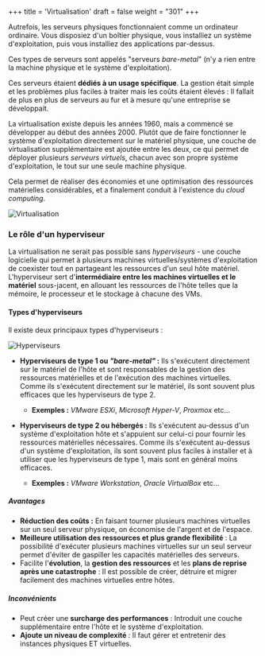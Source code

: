 +++
title = 'Virtualisation'
draft = false
weight = "301"
+++

Autrefois, les serveurs physiques fonctionnaient comme un ordinateur ordinaire. Vous disposiez d'un boîtier physique, vous installiez un système d'exploitation, puis vous installiez des applications par-dessus. 

Ces types de serveurs sont appelés "serveurs *bare-metal*" (n'y a rien entre la machine physique et le système d'exploitation). 

Ces serveurs étaient **dédiés à un usage spécifique**. La gestion était simple et les problèmes plus faciles à traiter mais les coûts étaient élevés : Il fallait de plus en plus de serveurs au fur et à mesure qu'une entreprise se développait. 

La virtualisation existe depuis les années 1960, mais a commencé se développer au début des années 2000. Plutôt que de faire fonctionner le système d'exploitation directement sur le matériel physique, une couche de virtualisation supplémentaire est ajoutée entre les deux, ce qui permet de déployer plusieurs *serveurs virtuels*, chacun avec son propre système d'exploitation, le tout sur une seule machine physique. 

Cela permet de réaliser des économies et une optimisation des ressources matérielles considérables, et a finalement conduit à l'existence du *cloud computing*. 

![Virtualisation](/420-414/images/3-vm-conteneur/3-01-virtualisation.png)

### Le rôle d'un hyperviseur

La virtualisation ne serait pas possible sans *hyperviseurs* - une couche logicielle qui permet à plusieurs machines virtuelles/systèmes d'exploitation de coexister tout en partageant les ressources d'un seul hôte matériel. L'hyperviseur sert d'**intermédiaire entre les machines virtuelles et le matériel** sous-jacent, en allouant les ressources de l'hôte telles que la mémoire, le processeur et le stockage à chacune des VMs.

#### Types d'hyperviseurs

Il existe deux principaux types d'hyperviseurs : 

![Hyperviseurs](/420-414/images/3-vm-conteneur/3-02-virtualisation.png)


+ **Hyperviseurs de type 1 ou *"bare-metal"* :** Ils s'exécutent directement sur le matériel de l'hôte et sont responsables de la gestion des ressources matérielles et de l'exécution des machines virtuelles. Comme ils s'exécutent directement sur le matériel, ils sont souvent plus efficaces que les hyperviseurs de type 2. 
    + **Exemples :** *VMware ESXi*, *Microsoft Hyper-V*, *Proxmox* etc... 

+ **Hyperviseurs de type 2 ou hébergés :** Ils s'exécutent au-dessus d'un système d'exploitation hôte et s'appuient sur celui-ci pour fournir les ressources matérielles nécessaires. Comme ils s'exécutent au-dessus d'un système d'exploitation, ils sont souvent plus faciles à installer et à utiliser que les hyperviseurs de type 1, mais sont en général moins efficaces. 
    + **Exemples :** *VMware Workstation*, *Oracle VirtualBox* etc...

##### Avantages
+ **Réduction des coûts :** En faisant tourner plusieurs machines virtuelles sur un seul serveur physique, on économise de l'argent et de l'espace.
+ **Meilleure utilisation des ressources et plus grande flexibilité** : La possibilité d'exécuter plusieurs machines virtuelles sur un seul serveur permet d'éviter de gaspiller les capacités matérielles des serveurs. 
+ Facilite l'**évolution**, la **gestion des ressources** et les **plans de reprise après une catastrophe** : Il est possible de créer, détruire et migrer facilement des machines virtuelles entre hôtes.
    
##### Inconvénients
+ Peut créer une **surcharge des performances** : Introduit une couche supplémentaire entre l'hôte et le système d'exploitation.
+ **Ajoute un niveau de complexité** : Il faut gérer et entretenir des instances physiques ET virtuelles.